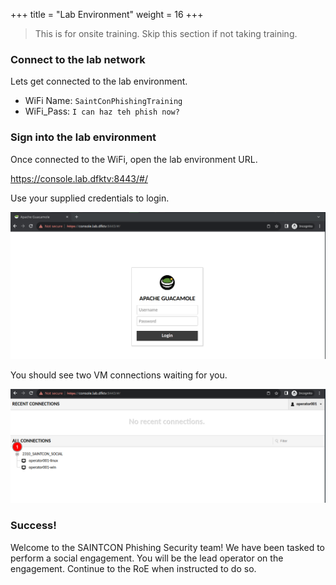+++
title = "Lab Environment"
weight = 16
+++

> This is for onsite training. Skip this section if not taking training.

### Connect to the lab network

Lets get connected to the lab environment.

- WiFi Name: `SaintConPhishingTraining`
- WiFi_Pass: `I can haz teh phish now?`


### Sign into the lab environment

Once connected to the WiFi, open the lab environment URL.

https://console.lab.dfktv:8443/#/

Use your supplied credentials to login.

![Guacamole Login](/static/how-to-phishing/guac-login.png)

You should see two VM connections waiting for you.

![Guacamole Connections](/static/how-to-phishing/guac-vm-connections.png)

### Success!

Welcome to the SAINTCON Phishing Security team! We have been tasked to perform a social engagement. You will be the lead operator on the engagement. Continue to the RoE when instructed to do so.

